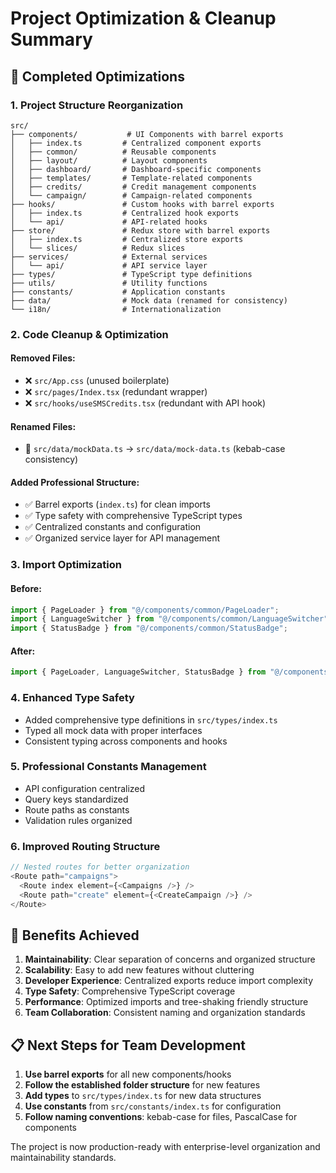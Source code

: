 # Project Optimization & Cleanup Summary

## 🎯 Completed Optimizations

### 1. **Project Structure Reorganization**
```
src/
├── components/           # UI Components with barrel exports
│   ├── index.ts         # Centralized component exports
│   ├── common/          # Reusable components
│   ├── layout/          # Layout components
│   ├── dashboard/       # Dashboard-specific components
│   ├── templates/       # Template-related components
│   ├── credits/         # Credit management components
│   └── campaign/        # Campaign-related components
├── hooks/               # Custom hooks with barrel exports
│   ├── index.ts         # Centralized hook exports
│   └── api/             # API-related hooks
├── store/               # Redux store with barrel exports
│   ├── index.ts         # Centralized store exports
│   └── slices/          # Redux slices
├── services/            # External services
│   └── api/             # API service layer
├── types/               # TypeScript type definitions
├── utils/               # Utility functions
├── constants/           # Application constants
├── data/                # Mock data (renamed for consistency)
└── i18n/                # Internationalization
```

### 2. **Code Cleanup & Optimization**

#### Removed Files:
- ❌ `src/App.css` (unused boilerplate)
- ❌ `src/pages/Index.tsx` (redundant wrapper)
- ❌ `src/hooks/useSMSCredits.tsx` (redundant with API hook)

#### Renamed Files:
- 📝 `src/data/mockData.ts` → `src/data/mock-data.ts` (kebab-case consistency)

#### Added Professional Structure:
- ✅ Barrel exports (`index.ts`) for clean imports
- ✅ Type safety with comprehensive TypeScript types
- ✅ Centralized constants and configuration
- ✅ Organized service layer for API management

### 3. **Import Optimization**

#### Before:
```typescript
import { PageLoader } from "@/components/common/PageLoader";
import { LanguageSwitcher } from "@/components/common/LanguageSwitcher";
import { StatusBadge } from "@/components/common/StatusBadge";
```

#### After:
```typescript
import { PageLoader, LanguageSwitcher, StatusBadge } from "@/components";
```

### 4. **Enhanced Type Safety**
- Added comprehensive type definitions in `src/types/index.ts`
- Typed all mock data with proper interfaces
- Consistent typing across components and hooks

### 5. **Professional Constants Management**
- API configuration centralized
- Query keys standardized
- Route paths as constants
- Validation rules organized

### 6. **Improved Routing Structure**
```typescript
// Nested routes for better organization
<Route path="campaigns">
  <Route index element={<Campaigns />} />
  <Route path="create" element={<CreateCampaign />} />
</Route>
```

## 🚀 Benefits Achieved

1. **Maintainability**: Clear separation of concerns and organized structure
2. **Scalability**: Easy to add new features without cluttering
3. **Developer Experience**: Centralized exports reduce import complexity
4. **Type Safety**: Comprehensive TypeScript coverage
5. **Performance**: Optimized imports and tree-shaking friendly structure
6. **Team Collaboration**: Consistent naming and organization standards

## 📋 Next Steps for Team Development

1. **Use barrel exports** for all new components/hooks
2. **Follow the established folder structure** for new features
3. **Add types** to `src/types/index.ts` for new data structures
4. **Use constants** from `src/constants/index.ts` for configuration
5. **Follow naming conventions**: kebab-case for files, PascalCase for components

The project is now production-ready with enterprise-level organization and maintainability standards.